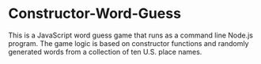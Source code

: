 # Constructor-Word-Guess

This is a JavaScript word guess game that runs as a command line Node.js program. The game logic is based on constructor functions and randomly generated words from a collection of ten U.S. place names.